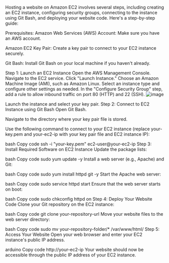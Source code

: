 Hosting a website on Amazon EC2 involves several steps, including creating an EC2 instance, configuring security groups, connecting to the instance using Git Bash, and deploying your website code. Here's a step-by-step guide:

Prerequisites:
Amazon Web Services (AWS) Account: Make sure you have an AWS account.

Amazon EC2 Key Pair: Create a key pair to connect to your EC2 instance securely.

Git Bash: Install Git Bash on your local machine if you haven't already.

Step 1: Launch an EC2 Instance
Open the AWS Management Console.
Navigate to the EC2 service.
Click "Launch Instance."
Choose an Amazon Machine Image (AMI), such as Amazon Linux.
Select an instance type and configure other settings as needed.
In the "Configure Security Group" step, add a rule to allow inbound traffic on port 80 (HTTP) and 22 (SSH).
![image](https://github.com/iamnishant22/host_a_website_EC2-AWS/assets/90270425/bfd7117b-74ca-4619-ade4-277bc88ee266)

Launch the instance and select your key pair.
Step 2: Connect to EC2 Instance using Git Bash
Open Git Bash.

Navigate to the directory where your key pair file is stored.

Use the following command to connect to your EC2 instance (replace your-key.pem and your-ec2-ip with your key pair file and EC2 instance IP):

bash
Copy code
ssh -i "your-key.pem" ec2-user@your-ec2-ip
Step 3: Install Required Software on EC2 Instance
Update the package lists:

bash
Copy code
sudo yum update -y
Install a web server (e.g., Apache) and Git:

bash
Copy code
sudo yum install httpd git -y
Start the Apache web server:

bash
Copy code
sudo service httpd start
Ensure that the web server starts on boot:

bash
Copy code
sudo chkconfig httpd on
Step 4: Deploy Your Website Code
Clone your Git repository on the EC2 instance:

bash
Copy code
git clone your-repository-url
Move your website files to the web server directory:

bash
Copy code
sudo mv your-repository-folder/* /var/www/html/
Step 5: Access Your Website
Open your web browser and enter your EC2 instance's public IP address.

arduino
Copy code
http://your-ec2-ip
Your website should now be accessible through the public IP address of your EC2 instance.


